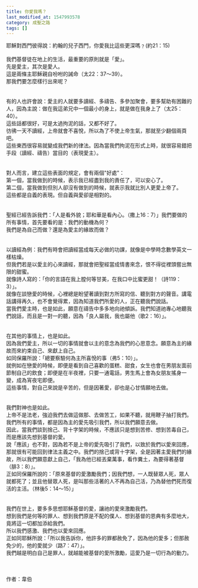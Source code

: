 ```yaml
---
title: 你愛我嗎？
last_modified_at: 1547993578
category: 成聖之路
tags: []
---
```


<p>耶穌對西門彼得說：約翰的兒子西門，你愛我比這些更深嗎﹖(約21：15)<br/><br/><!--more-->我們基督徒在地上的生活，最重要的原則就是「愛」。<br/>先是愛主，其次是愛人。<br/>這是兩條主耶穌親自吩咐的誡命（太22：37～39）。<br/>那我們要怎麼樣行出來呢？<br/><br/><br/>有的人也許會說：愛主的人就要多讀經、多禱告、多參加聚會，要多幫助有困難的人，因為主說：做在我這弟兄中一個最小的身上，就是做在我身上了（太25：40）。<br/>這些話都很好，可是太過拘泥的話，又都不好了。<br/>彷彿一天不讀經，上帝就會不喜悅，所以為了不使上帝生氣，那就至少翻個兩頁吧。<br/>這些東西很容易就變成我們新的律法。因為當我們拘泥在形式上時，就很容易錯把手段（讀經、禱告）當目的（表現愛主）。<br/><br/><br/>對人而言，建立這些表面的規定，會有兩個"好處"：<br/>第一個，當我做到的時候，表示我已經盡到我的責任了，可以安心了。<br/>第二個，當我做到但別人卻沒有做到的時候，就表示我就比別人更愛上帝了。<br/>這些都是自義的表現。但自義與愛卻是相對的。<br/><br/><br/>聖經已經告訴我們：「人是看外貌；耶和華是看內心。（撒上16：7）」我們要做的所有事情，首先要看的是：我們的動機為何？<br/>我們是為自己而做？還是為愛主的緣故而做？<br/><br/><br/>以讀經為例：我們有時會把讀經當成每天必做的功課，就像是中學時念數學英文一樣枯燥。<br/>但我們若是以愛主的心來讀經，那就會把聖經當成情書來念，恨不得從裡頭嘗出無限的甜蜜。<br/>就像詩人寫的：「你的言語在我上膛何等甘美，在我口中比蜜更甜！（詩119：3）」。<br/>就像在談戀愛的時候，心裡總是盼望著讀到對方所寫的信、聽到對方的聲音。講電話講得再久，也不會覺得累，因為知道我們所愛的人，正在聽我們說話。<br/>當我們愛主時，也是如此，願意在禱告中多多地向祂傾訴。我們知道祂專心地聽我們說話，而且是一對一的聽，因為「良人屬我，我也屬他（歌2：16）」。 <br/><br/><br/>在其他的事情上，也是如此。<br/>因為我們愛主，所以一切的事情就會以主的意念為我們的心思意念。願意為主的緣故而來約束自己、來獻上自己。<br/>如同保羅所說：「總要察驗何為主所喜悅的事（弗5：10）」。<br/>就例如在戀愛的時候，即便是看到自己喜歡的蛋糕、甜食，女生也會在男朋友面前節制自己的飲食；即便是在半夜裡，只要一通電話，男生馬上會為女朋友搖身一變，成為宵夜宅即便。<br/>這些事情，對自己來說是辛苦的，但是因著愛，卻也是心甘情願地去做。<br/><br/><br/>我們對神也是如此。<br/>上帝不是法老，強迫我們去做這做那、去做苦工，如果不聽，就用鞭子抽打我們。<br/>我們所有的事情，都是因為主的愛先吸引我們，所以我們願意去做。<br/>因此，當我們談到捨己、背十字架的時候，不應該只是想到苦修、想到苦毒自己，而是應該先想到基督的愛。<br/>說「應該」也不對，因為若不是上帝的愛先吸引了我們，以致於我們以愛來回應，那就很有可能回到律法主義之中。我們的捨己或背十字架，全是因著主愛我們的緣故，所以我們願意獻上自己，「我為他已經丟棄萬事，看作糞土，為要得著基督（腓3：8）」。<br/>正如同保羅所說的：「原來基督的愛激勵我們；因我們想，一人既替眾人死，眾人就都死了；並且他替眾人死，是叫那些活著的人不再為自己活，乃為替他們死而復活的主活。（林後5：14～15）」 <br/><br/><br/>我們在世上，要多多思想耶穌基督的愛，讓祂的愛來激勵我們。<br/>想到我們是何等的罪人、想到我們原是不配的僕人、想到基督的恩典有多麼地大，竟將這一切都加添給我們。<br/>所以我們感激、我們也以愛來回應。<br/>正如同耶穌所說：「所以我告訴你，他許多的罪都赦免了，因為他的愛多；但那赦免少的，他的愛就少（路7：47）」。<br/>我們越是明白自己是罪人，就越能被基督的愛所激勵，這愛乃是一切行為的動力。<br/><br/><br/><br/>作者：韋伯<br/></p><p> </p><br/>